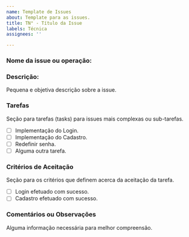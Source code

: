 ```yaml
---
name: Template de Issues
about: Template para as issues.
title: TN° - Título da Issue
labels: Técnica
assignees: ''

---
```


### Nome da issue ou operação:

### Descrição:
Pequena e objetiva descrição sobre a issue.

### Tarefas
Seção para tarefas (tasks) para issues mais complexas ou sub-tarefas. 
- [ ] Implementação do Login.
- [ ] Implementação do Cadastro.
- [ ] Redefinir senha.
- [ ] Alguma outra tarefa.

### Critérios de Aceitação
Seção para os critérios que definem acerca da aceitação da tarefa. 
- [ ] Login efetuado com sucesso.
- [ ] Cadastro efetuado com sucesso.

### Comentários ou Observações
Alguma informação necessária para melhor compreensão.
